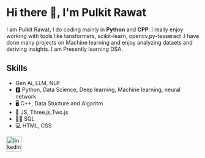 # Hi there 👋, I'm Pulkit Rawat

I am Pulkit Rawat, I do coding mainly in **Python** and **CPP**. I really enjoy working with tools like tansformers, scikit-learn, opencv,py-tesseract .I have done many projects on Machine learning and enjoy analyzing dataets and deriving insights. I am Presently learning DSA.
<!--![GitHub stats](https://github-readme-stats.vercel.app/api?username=PulkitRawat&show_icons=true)--> 
## Skills
* Gen Ai, LLM, NLP 
* 🅿️ Python, Data Science, Deep learning, Machine learning, neural network
* 🖥️ C++, Data Stucture and Algoritm
* 🤳 JS, Three.js,Two.js
* 👨‍💻 SQL
* 💻 HTML, CSS

[<img src='https://cdn.jsdelivr.net/npm/simple-icons@3.0.1/icons/linkedin.svg' alt='linkedin' height='40'>](https://www.linkedin.com/in/pulkit-rawat-ba554b26a/)  


